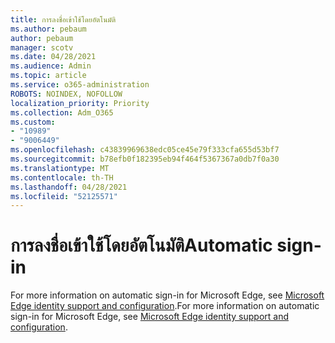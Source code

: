 ```yaml
---
title: การลงชื่อเข้าใช้โดยอัตโนมัติ
ms.author: pebaum
author: pebaum
manager: scotv
ms.date: 04/28/2021
ms.audience: Admin
ms.topic: article
ms.service: o365-administration
ROBOTS: NOINDEX, NOFOLLOW
localization_priority: Priority
ms.collection: Adm_O365
ms.custom:
- "10989"
- "9006449"
ms.openlocfilehash: c43839969638edc05ce45e79f333cfa655d53bf7
ms.sourcegitcommit: b78efb0f182395eb94f464f5367367a0db7f0a30
ms.translationtype: MT
ms.contentlocale: th-TH
ms.lasthandoff: 04/28/2021
ms.locfileid: "52125571"
---
```

# <a name="automatic-sign-in"></a><span data-ttu-id="153c2-102">การลงชื่อเข้าใช้โดยอัตโนมัติ</span><span class="sxs-lookup"><span data-stu-id="153c2-102">Automatic sign-in</span></span>

<span data-ttu-id="153c2-103">For more information on automatic sign-in for Microsoft Edge, see [Microsoft Edge identity support and configuration](https://docs.microsoft.com/deployedge/microsoft-edge-security-identity#automatic-sign-in).</span><span class="sxs-lookup"><span data-stu-id="153c2-103">For more information on automatic sign-in for Microsoft Edge, see [Microsoft Edge identity support and configuration](https://docs.microsoft.com/deployedge/microsoft-edge-security-identity#automatic-sign-in).</span></span> 